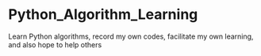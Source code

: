 # Python_Algorithm_Learning
Learn Python algorithms, record my own codes, facilitate my own learning, and also hope to help others
